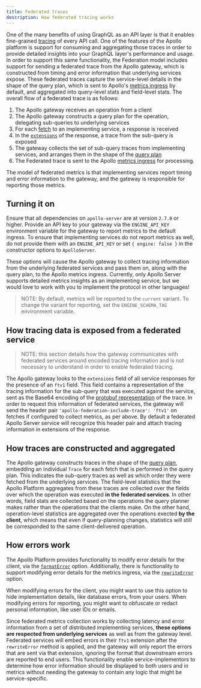 ```yaml
---
title: Federated traces
description: How federated tracing works
---
```


One of the many benefits of using GraphQL as an API layer is that it enables fine-grained [tracing](https://www.apollographql.com/docs/platform/performance/#traces) of every API call. One of the features of the Apollo platform is support for consuming and aggregating those traces in order to provide detailed insights into your GraphQL layer's performance and usage. In order to support this same functionality, the Federation model includes support for sending a federated trace from the Apollo gateway, which is constructed from timing and error information that underlying services expose. These federated traces capture the service-level details in the shape of the query plan, which is sent to Apollo's [metrics ingress](https://www.apollographql.com/docs/references/setup-analytics/#engine-reporting-endpoint) by default, and aggregated into query-level stats and field-level stats. The overall flow of a federated trace is as follows:

1. The Apollo gateway receives an operation from a client
1. The Apollo gateway constructs a query plan for the operation, delegating sub-queries to underlying services
1. For each [fetch](https://www.apollographql.com/docs/apollo-server/federation/federation-spec/#fetch-service-capabilities) to an implementing service, a response is received
1. In the [`extensions`](https://www.apollographql.com/docs/resources/graphql-glossary/#extensions) of the response, a trace from the sub-query is exposed
1. The gateway collects the set of sub-query traces from implementing services, and arranges them in the shape of the [query plan](https://www.apollographql.com/docs/apollo-server/federation/implementing/#inspecting-query-plans)
1. The Federated trace is sent to the Apollo [metrics ingress](https://www.apollographql.com/docs/references/setup-analytics/#engine-reporting-endpoint) for processing.

The model of federated metrics is that implementing services report timing and error information to the gateway, and the gateway is responsible for reporting those metrics.

## Turning it on

Ensure that all dependencies on `apollo-server` are at version `2.7.0` or higher. Provide an API key to your gateway via the `ENGINE_API_KEY` environment variable for the gateway to report metrics to the default ingress. To ensure that implementing services do not report metrics as well, do not provide them with an `ENGINE_API_KEY` or set `{ engine: false }` in the constructor options to `ApolloServer`.

These options will cause the Apollo gateway to collect tracing information from the underlying federated services and pass them on, along with the query plan, to the Apollo metrics ingress. Currently, only Apollo Server supports detailed metrics insights as an implementing service, but we would love to work with you to implement the protocol in other languages!

> NOTE: By default, metrics will be reported to the `current` variant. To change the variant for reporting, set the `ENGINE_SCHEMA_TAG` environment variable.

## How tracing data is exposed from a federated service

> NOTE: this section details how the gateway communicates with federated services around encoded tracing information and is not necessary to understand in order to enable federated tracing.

The Apollo gateway looks to the `extensions` field of all service responses for the presence of an `ftv1` field. This field contains a representation of the tracing information for the sub-query that was executed against the service, sent as the Base64 encoding of the [protobuf representation](https://github.com/apollographql/apollo-server/blob/master/packages/apollo-engine-reporting-protobuf/src/reports.proto) of the trace. In order to request this information of federated services, the gateway will send the header pair `'apollo-federation-include-trace': 'ftv1'` on fetches if configured to collect metrics, as per above. By default a federated Apollo Server service will recognize this header pair and attach tracing information in extensions of the response.

## How traces are constructed and aggregated

The Apollo gateway constructs traces in the shape of the [query plan](https://www.apollographql.com/docs/apollo-server/federation/implementing/#inspecting-query-plans), embedding an individual `Trace` for each fetch that is performed in the query plan. This indicates the sub-query traces as well as which order they were fetched from the underlying services. The field-level statistics that the Apollo Platform aggregates from these traces are collected over the fields over which the operation was executed **in the federated services**. In other words, field stats are collected based on the operations the query planner makes rather than the operations that the clients make. On the other hand, operation-level statistics are aggregated over the operations exected **by the client**, which means that even if query-planning changes, statistics will still be corresponded to the same client-delivered operation.

## How errors work

The Apollo Platform provides functionality to modify error details for the client, via the [`formatError`](https://www.apollographql.com/docs/apollo-server/features/errors/#for-the-client-response) option. Additionally, there is functionality to support modifying error details for the metrics ingress, via the [`rewriteError`](https://www.apollographql.com/docs/apollo-server/features/errors/#for-apollo-engine-reporting) option.

When modifying errors for the client, you might want to use this option to hide implementation details, like database errors, from your users. When modifying errors for reporting, you might want to obfuscate or redact personal information, like user IDs or emails.

Since federated metrics collection works by collecting latency and error information from a set of distributed implementing services, **these options are respected from underlying services** as well as from the gateway level. Federated services will embed errors in their `ftv1` extension after the `rewriteError` method is applied, and the gateway will only report the errors that are sent via that extension, ignoring the format that downstream errors are reported to end users. This functionality enable service-implementors to determine how error information should be displayed to both users and in metrics without needing the gateway to contain any logic that might be service-specific.
